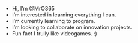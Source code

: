 - Hi, I’m @MrO365
- I’m interested in learning everything I can.
- I’m currently learning to program.
- I’m looking to collaborate on innovation projects.
- Fun fact I trully like videogames. :)
